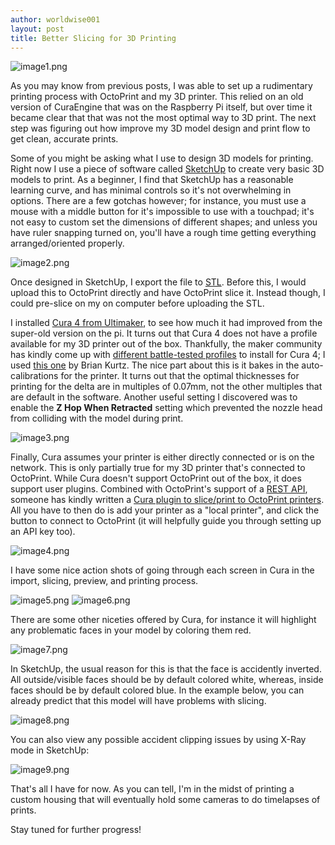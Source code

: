 ```yaml
---
author: worldwise001
layout: post
title: Better Slicing for 3D Printing
---
```


![image1.png](./images/2019-07-10-octoprint-4/image1.png)

As you may know from previous posts, I was able to set up a rudimentary printing process with OctoPrint and my 3D printer. This relied on an old version of CuraEngine that was on the Raspberry Pi itself, but over time it became clear that that was not the most optimal way to 3D print. The next step was figuring out how improve my 3D model design and print flow to get clean, accurate prints.

Some of you might be asking what I use to design 3D models for printing. Right now I use a piece of software called [SketchUp](https://www.sketchup.com/) to create very basic 3D models to print. As a beginner, I find that SketchUp has a reasonable learning curve, and has minimal controls so it's not overwhelming in options. There are a few gotchas however; for instance, you must use a mouse with a middle button for it's impossible to use with a touchpad; it's not easy to custom set the dimensions of different shapes; and unless you have ruler snapping turned on, you'll have a rough time getting everything arranged/oriented properly.

![image2.png](./images/2019-07-10-octoprint-4/image2.png)

Once designed in SketchUp, I export the file to [STL](https://en.wikipedia.org/wiki/STL_%28file_format%29). Before this, I would upload this to OctoPrint directly and have OctoPrint slice it. Instead though, I could pre-slice on my on computer before uploading the STL.

I installed [Cura 4 from Ultimaker](https://ultimaker.com/software/ultimaker-cura), to see how much it had improved from the super-old version on the pi. It turns out that Cura 4 does not have a profile available for my 3D printer out of the box. Thankfully, the maker community has kindly come up with [different battle-tested profiles](https://www.mpminidelta.com/slicers/cura) to install for Cura 4; I used [this one](https://www.mpminidelta.com/_media/slicers/cura/cura_3_6_0_and_cura_4_-_mpmd-profile-brian_kurtz_-_20190504.zip) by Brian Kurtz. The nice part about this is it bakes in the auto-calibrations for the printer. It turns out that the optimal thicknesses for printing for the delta are in multiples of 0.07mm, not the other multiples that are default in the software. Another useful setting I discovered was to enable the **Z Hop When Retracted** setting which prevented the nozzle head from colliding with the model during print.

![image3.png](./images/2019-07-10-octoprint-4/image3.png)

Finally, Cura assumes your printer is either directly connected or is on the network. This is only partially true for my 3D printer that's connected to OctoPrint. While Cura doesn't support OctoPrint out of the box, it does support user plugins. Combined with OctoPrint's support of a [REST API](http://docs.octoprint.org/en/master/api/), someone has kindly written a [Cura plugin to slice/print to OctoPrint printers](https://github.com/fieldOfView/Cura-OctoPrintPlugin). All you have to then do is add your printer as a "local printer", and click the button to connect to OctoPrint (it will helpfully guide you through setting up an API key too).

![image4.png](./images/2019-07-10-octoprint-4/image4.png)

I have some nice action shots of going through each screen in Cura in the import, slicing, preview, and printing process.

![image5.png](./images/2019-07-10-octoprint-4/image5.png)
![image6.png](./images/2019-07-10-octoprint-4/image6.png)

There are some other niceties offered by Cura, for instance it will highlight any problematic faces in your model by coloring them red.

![image7.png](./images/2019-07-10-octoprint-4/image7.png)

In SketchUp, the usual reason for this is that the face is accidently inverted. All outside/visible faces should be by default colored white, whereas, inside faces should be by default colored blue. In the example below, you can already predict that this model will have problems with slicing.

![image8.png](./images/2019-07-10-octoprint-4/image8.png)

You can also view any possible accident clipping issues by using X-Ray mode in SketchUp:

![image9.png](./images/2019-07-10-octoprint-4/image9.png)

That's all I have for now. As you can tell, I'm in the midst of printing a custom housing that will eventually hold some cameras to do timelapses of prints.

Stay tuned for further progress!
